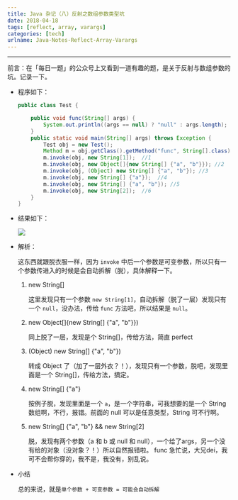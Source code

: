 ```yaml
---
title: Java 杂记（八）反射之数组参数类型坑
date: 2018-04-18
tags: [reflect, array, varargs]
categories: [tech]
urlname: Java-Notes-Reflect-Array-Varargs
---
```

***

前言：在「每日一题」的公众号上又看到一道有趣的题，是关于反射与数组参数的坑。记录一下。


<!--more-->

-   程序如下：
    
    ```java
    public class Test {
    
        public void func(String[] args) {
            System.out.println((args == null) ? "null" : args.length);
        }
        public static void main(String[] args) throws Exception {
            Test obj = new Test();
            Method m = obj.getClass().getMethod("func", String[].class);
            m.invoke(obj, new String[1]);  //1
            m.invoke(obj, new Object[]{new String[] {"a", "b"}}); //2
            m.invoke(obj, (Object) new String[] {"a", "b"}); //3
            m.invoke(obj, new String[] {"a"});  //4
            m.invoke(obj, new String[] {"a", "b"}); //5
            m.invoke(obj, new String[2]);  //6
        }
    }
    ```

-   结果如下：

    ![](https://image-1251774567.cosgz.myqcloud.com/blog/2018-04-18-124424.jpg)
    
-   解析：

    这东西就跟脱衣服一样，因为 `invoke` 中后一个参数是可变参数，所以只有一个参数传进入的时候是会自动拆解（脱），具体解释一下。

    1.  new String[] 
    
        这里发现只有一个参数 `new String[1]`，自动拆解（脱了一层）发现只有一个 `null`，没办法，传给 `func` 方法吧，所以结果是 `null`。
        
    2.  new Object[]{new String[] {"a", "b"}})
    
        同上脱了一层，发现是个 String[]，传给方法，简直 perfect
        
    3. (Object) new String[] {"a", "b"})
        
        转成 Object 了（加了一层外衣？！），发现只有一个参数，脱吧，发现里面是一个 String[]，传给方法，搞定。

    4.  new String[] {"a"}
    
        按例子脱，发现里面是一个 `a`，是一个字符串，可我想要的是一个 String数组啊，不行，报错。前面的 null 可以是任意类型，String 可不行啊。
        
    5.  new String[] {"a", "b"} && new String[2]

        脱，发现有两个参数（a 和 b 或 null 和 null），一个给了args，另一个没 有给的对象（没对象？！）所以自然报错啦。
        func 急忙说，大兄dei，我可不会帮你穿的，我不是，我没有，别乱说。

-   小结

    总的来说，就是`单个参数 + 可变参数 = 可能会自动拆解`

